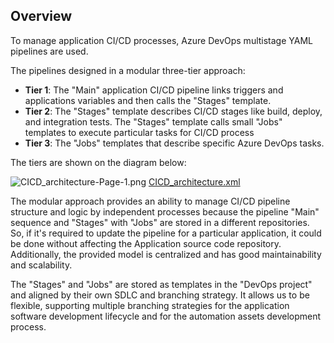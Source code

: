 ## Overview

To manage application CI/CD processes, Azure DevOps multistage YAML pipelines are used.

The pipelines designed in a modular three-tier approach:

- **Tier 1**: The "Main" application CI/CD pipeline links triggers and applications variables  and then calls the "Stages" template.
- **Tier 2**: The "Stages" template describes CI/CD stages like build, deploy, and integration tests. The "Stages" template calls small "Jobs" templates to execute particular tasks for CI/CD process
- **Tier 3**: The "Jobs" templates that describe specific Azure DevOps tasks.

The tiers are shown on the diagram below:

![CICD_architecture-Page-1.png](/.attachments/CICD_architecture-Page-1.png)
[CICD_architecture.xml](/.attachments/CICD_architecture.xml)

The modular approach provides an ability to manage CI/CD pipeline structure and logic by independent processes because the pipeline "Main" sequence and "Stages" with "Jobs" are stored in a different repositories. So, if it's required to update the pipeline for a particular application, it could be done without affecting the Application source code repository. Additionally, the provided model is centralized and has good maintainability and scalability.

The "Stages" and "Jobs" are stored as templates in the "DevOps project" and aligned by their own SDLC and branching strategy. It allows us to be flexible, supporting multiple branching strategies for the application software development lifecycle and for the automation assets development process.






